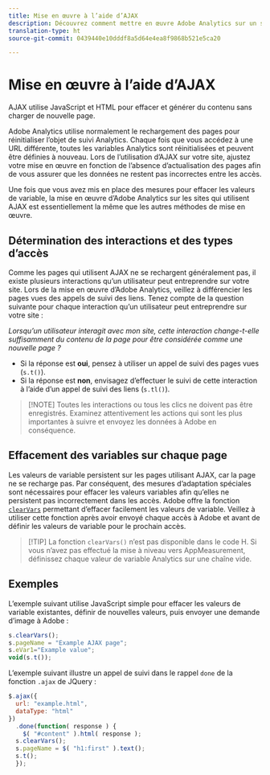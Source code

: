 ```yaml
---
title: Mise en œuvre à l’aide d’AJAX
description: Découvrez comment mettre en œuvre Adobe Analytics sur un site à l’aide d’AJAX.
translation-type: ht
source-git-commit: 0439440e10dddf8a5d64e4ea8f9868b521e5ca20

---
```



# Mise en œuvre à l’aide d’AJAX

AJAX utilise JavaScript et HTML pour effacer et générer du contenu sans charger de nouvelle page.

Adobe Analytics utilise normalement le rechargement des pages pour réinitialiser l’objet de suivi Analytics. Chaque fois que vous accédez à une URL différente, toutes les variables Analytics sont réinitialisées et peuvent être définies à nouveau. Lors de l’utilisation d’AJAX sur votre site, ajustez votre mise en œuvre en fonction de l’absence d’actualisation des pages afin de vous assurer que les données ne restent pas incorrectes entre les accès.

Une fois que vous avez mis en place des mesures pour effacer les valeurs de variable, la mise en œuvre d’Adobe Analytics sur les sites qui utilisent AJAX est essentiellement la même que les autres méthodes de mise en œuvre.

## Détermination des interactions et des types d’accès

Comme les pages qui utilisent AJAX ne se rechargent généralement pas, il existe plusieurs interactions qu’un utilisateur peut entreprendre sur votre site. Lors de la mise en œuvre d’Adobe Analytics, veillez à différencier les pages vues des appels de suivi des liens. Tenez compte de la question suivante pour chaque interaction qu’un utilisateur peut entreprendre sur votre site :

*Lorsqu’un utilisateur interagit avec mon site, cette interaction change-t-elle suffisamment du contenu de la page pour être considérée comme une nouvelle page ?*

* Si la réponse est **oui**, pensez à utiliser un appel de suivi des pages vues (`s.t()`).
* Si la réponse est **non**, envisagez d’effectuer le suivi de cette interaction à l’aide d’un appel de suivi des liens (`s.tl()`).

> [!NOTE] Toutes les interactions ou tous les clics ne doivent pas être enregistrés. Examinez attentivement les actions qui sont les plus importantes à suivre et envoyez les données à Adobe en conséquence.

## Effacement des variables sur chaque page

Les valeurs de variable persistent sur les pages utilisant AJAX, car la page ne se recharge pas. Par conséquent, des mesures d’adaptation spéciales sont nécessaires pour effacer les valeurs variables afin qu’elles ne persistent pas incorrectement dans les accès. Adobe offre la fonction [`clearVars`](../vars/functions/clearvars.md) permettant d’effacer facilement les valeurs de variable. Veillez à utiliser cette fonction après avoir envoyé chaque accès à Adobe et avant de définir les valeurs de variable pour le prochain accès.

> [!TIP] La fonction `clearVars()` n’est pas disponible dans le code H. Si vous n’avez pas effectué la mise à niveau vers AppMeasurement, définissez chaque valeur de variable Analytics sur une chaîne vide.

## Exemples

L’exemple suivant utilise JavaScript simple pour effacer les valeurs de variable existantes, définir de nouvelles valeurs, puis envoyer une demande d’image à Adobe :

```js
s.clearVars();
s.pageName = "Example AJAX page";
s.eVar1="Example value";
void(s.t());
```

L’exemple suivant illustre un appel de suivi dans le rappel `done` de la fonction `.ajax` de JQuery :

```js
$.ajax({
  url: "example.html",
  dataType: "html"
})
  .done(function( response ) {
    $( "#content" ).html( response );
  s.clearVars();
  s.pageName = $( "h1:first" ).text();
  s.t();
  });
```

